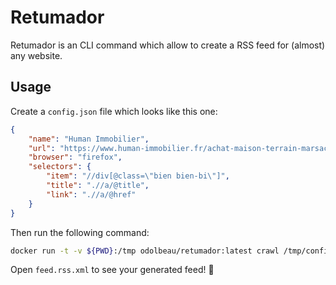 # Retumador

Retumador is an CLI command which allow to create a RSS feed for (almost) any website.

## Usage

Create a `config.json` file which looks like this one:

```json
{
    "name": "Human Immobilier",
    "url": "https://www.human-immobilier.fr/achat-maison-terrain-marsac-le-grand-bourg-benevent-l-abbaye-saint-etienne-de-fursac?quartiers=&surface=&surfaceMax=&sterr=&sterrMax=&prix=-100000000&typebien=1-3&nbpieces=1-2-3-4-5&og=0&type=5&where=Marsac-__23210_$Le-Grand-Bourg-__23240_$Benevent-l-Abbaye-__23210_$Saint-%C3%89tienne-de-Fursac-__23290_&_b=1&_p=1&tyloc=5&travaux=1-2-4-5&neuf=1&ancien=1&ids=23124-23095-23021-23192",
    "browser": "firefox",
    "selectors": {
        "item": "//div[@class=\"bien bien-bi\"]",
        "title": ".//a/@title",
        "link": ".//a/@href"
    }
}
```

Then run the following command:

```bash
docker run -t -v ${PWD}:/tmp odolbeau/retumador:latest crawl /tmp/config.json -o /tmp/feed.rss.xml
```

Open `feed.rss.xml` to see your generated feed! 🥳
